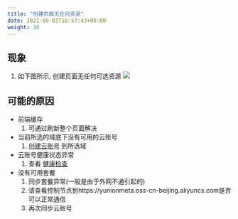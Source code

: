 ```yaml
---
title: "创建页面无任何资源"
date: 2021-09-01T16:57:43+08:00
weight: 30
---
```


## 现象

1. 如下图所示, 创建页面无任何可选资源
   ![](../../images/no_region.png)


## 可能的原因

- 前端缓存
    1. 可通过刷新整个页面解决
- 当前所选的域底下没有可用的云账号
    1. [创建云账号](../../../../cloudaccounts/tutorial/create) 到所选域
- 云账号健康状态异常
    1. 查看 [健康检查](../../../../cloudaccounts/faq/health_check)
- 没有可用套餐
    1. 同步套餐异常(一般是由于外网不通引起的)
    2. 请查看控制节点到https://yunionmeta.oss-cn-beijing.aliyuncs.com是否可以正常通信
    3. 再次同步云账号
